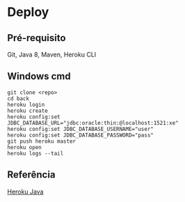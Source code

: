 # Deploy

## Pré-requisito
Git, Java 8, Maven, Heroku CLI


## Windows cmd

```
git clone <repo>
cd back
heroku login
heroku create
heroku config:set JDBC_DATABASE_URL="jdbc:oracle:thin:@localhost:1521:xe"
heroku config:set JDBC_DATABASE_USERNAME="user"
heroku config:set JDBC_DATABASE_PASSWORD="pass"
git push heroku master
heroku open
heroku logs --tail
```

## Referência
[Heroku Java](https://devcenter.heroku.com/articles/getting-started-with-java#introduction)  
